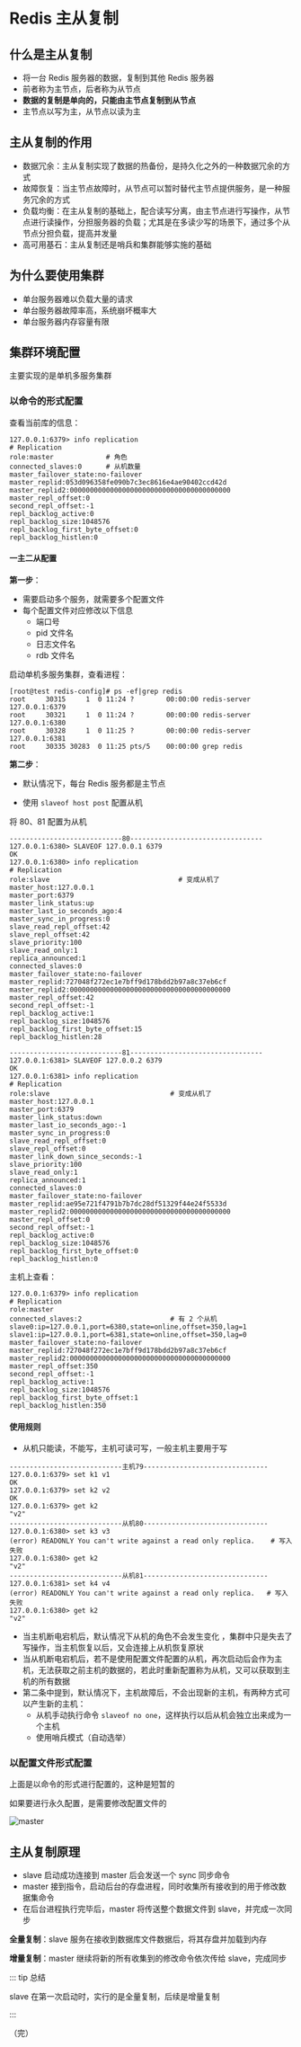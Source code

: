 # Redis 主从复制

## 什么是主从复制

+ 将一台 Redis 服务器的数据，复制到其他 Redis 服务器
+ 前者称为主节点，后者称为从节点
+ **数据的复制是单向的，只能由主节点复制到从节点**
+ 主节点以写为主，从节点以读为主

## 主从复制的作用

+ 数据冗余：主从复制实现了数据的热备份，是持久化之外的一种数据冗余的方式
+ 故障恢复：当主节点故障时，从节点可以暂时替代主节点提供服务，是一种服务冗余的方式
+ 负载均衡：在主从复制的基础上，配合读写分离，由主节点进行写操作，从节点进行读操作，分担服务器的负载；尤其是在多读少写的场景下，通过多个从节点分担负载，提高并发量
+ 高可用基石：主从复制还是哨兵和集群能够实施的基础

## 为什么要使用集群

+ 单台服务器难以负载大量的请求
+ 单台服务器故障率高，系统崩坏概率大
+ 单台服务器内存容量有限

## 集群环境配置

主要实现的是单机多服务集群

### 以命令的形式配置

查看当前库的信息：

```shell
127.0.0.1:6379> info replication
# Replication
role:master             # 角色
connected_slaves:0      # 从机数量
master_failover_state:no-failover
master_replid:053d096358fe090b7c3ec8616e4ae90402ccd42d
master_replid2:0000000000000000000000000000000000000000
master_repl_offset:0
second_repl_offset:-1
repl_backlog_active:0
repl_backlog_size:1048576
repl_backlog_first_byte_offset:0
repl_backlog_histlen:0
```

#### 一主二从配置

**第一步**：

+ 需要启动多个服务，就需要多个配置文件
+ 每个配置文件对应修改以下信息
  + 端口号
  + pid 文件名
  + 日志文件名
  + rdb 文件名

启动单机多服务集群，查看进程：

```shell
[root@test redis-config]# ps -ef|grep redis
root     30315     1  0 11:24 ?        00:00:00 redis-server 127.0.0.1:6379
root     30321     1  0 11:24 ?        00:00:00 redis-server 127.0.0.1:6380
root     30328     1  0 11:25 ?        00:00:00 redis-server 127.0.0.1:6381
root     30335 30283  0 11:25 pts/5    00:00:00 grep redis
```

**第二步**：

+ 默认情况下，每台 Redis 服务都是主节点

+ 使用 `slaveof host post` 配置从机

将 80、81 配置为从机

```shell
----------------------------80---------------------------------
127.0.0.1:6380> SLAVEOF 127.0.0.1 6379
OK
127.0.0.1:6380> info replication
# Replication
role:slave                                # 变成从机了
master_host:127.0.0.1
master_port:6379
master_link_status:up
master_last_io_seconds_ago:4
master_sync_in_progress:0
slave_read_repl_offset:42
slave_repl_offset:42
slave_priority:100
slave_read_only:1
replica_announced:1
connected_slaves:0
master_failover_state:no-failover
master_replid:727048f272ec1e7bff9d178bdd2b97a8c37eb6cf
master_replid2:0000000000000000000000000000000000000000
master_repl_offset:42
second_repl_offset:-1
repl_backlog_active:1
repl_backlog_size:1048576
repl_backlog_first_byte_offset:15
repl_backlog_histlen:28

----------------------------81---------------------------------
127.0.0.1:6381> SLAVEOF 127.0.0.2 6379
OK
127.0.0.1:6381> info replication
# Replication
role:slave                              # 变成从机了
master_host:127.0.0.1
master_port:6379
master_link_status:down
master_last_io_seconds_ago:-1
master_sync_in_progress:0
slave_read_repl_offset:0
slave_repl_offset:0
master_link_down_since_seconds:-1
slave_priority:100
slave_read_only:1
replica_announced:1
connected_slaves:0
master_failover_state:no-failover
master_replid:ae95e721f4791b7b7dc28df51329f44e24f5533d
master_replid2:0000000000000000000000000000000000000000
master_repl_offset:0
second_repl_offset:-1
repl_backlog_active:0
repl_backlog_size:1048576
repl_backlog_first_byte_offset:0
repl_backlog_histlen:0
```

主机上查看：

```shell
127.0.0.1:6379> info replication
# Replication
role:master
connected_slaves:2                      # 有 2 个从机
slave0:ip=127.0.0.1,port=6380,state=online,offset=350,lag=1
slave1:ip=127.0.0.1,port=6381,state=online,offset=350,lag=0
master_failover_state:no-failover
master_replid:727048f272ec1e7bff9d178bdd2b97a8c37eb6cf
master_replid2:0000000000000000000000000000000000000000
master_repl_offset:350
second_repl_offset:-1
repl_backlog_active:1
repl_backlog_size:1048576
repl_backlog_first_byte_offset:1
repl_backlog_histlen:350

```

#### 使用规则

+ 从机只能读，不能写，主机可读可写，一般主机主要用于写

```shell
----------------------------主机79-------------------------------
127.0.0.1:6379> set k1 v1
OK
127.0.0.1:6379> set k2 v2
OK
127.0.0.1:6379> get k2
"v2"
----------------------------从机80-------------------------------
127.0.0.1:6380> set k3 v3
(error) READONLY You can't write against a read only replica.    # 写入失败
127.0.0.1:6380> get k2
"v2"
----------------------------从机81-------------------------------
127.0.0.1:6381> set k4 v4
(error) READONLY You can't write against a read only replica.   # 写入失败
127.0.0.1:6380> get k2
"v2"
```

+ 当主机断电宕机后，默认情况下从机的角色不会发生变化 ，集群中只是失去了写操作，当主机恢复以后，又会连接上从机恢复原状
+ 当从机断电宕机后，若不是使用配置文件配置的从机，再次启动后会作为主机，无法获取之前主机的数据的，若此时重新配置称为从机，又可以获取到主机的所有数据
+ 第二条中提到，默认情况下，主机故障后，不会出现新的主机，有两种方式可以产生新的主机：
  - 从机手动执行命令 `slaveof no one`，这样执行以后从机会独立出来成为一个主机
  - 使用哨兵模式（自动选举）

### 以配置文件形式配置

上面是以命令的形式进行配置的，这种是短暂的

如果要进行永久配置，是需要修改配置文件的

![master](./images/ms1.png)



## 主从复制原理

+ slave 启动成功连接到 master 后会发送一个 sync 同步命令
+ master 接到指令，启动后台的存盘进程，同时收集所有接收到的用于修改数据集命令
+ 在后台进程执行完毕后，master 将传送整个数据文件到 slave，并完成一次同步

**全量复制**：slave 服务在接收到数据库文件数据后，将其存盘并加载到内存

**增量复制**：master 继续将新的所有收集到的修改命令依次传给 slave，完成同步

::: tip 总结

slave 在第一次启动时，实行的是全量复制，后续是增量复制

:::

（完）